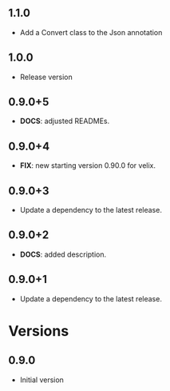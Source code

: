 ## 1.1.0

- Add a Convert class to the Json annotation

## 1.0.0

- Release version

## 0.9.0+5

 - **DOCS**: adjusted READMEs.

## 0.9.0+4

 - **FIX**: new starting version 0.90.0 for velix.

## 0.9.0+3

 - Update a dependency to the latest release.

## 0.9.0+2

 - **DOCS**: added description.

## 0.9.0+1

 - Update a dependency to the latest release.

# Versions

## 0.9.0

- Initial version